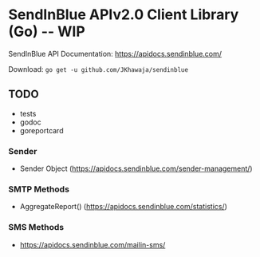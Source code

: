 # SendInBlue APIv2.0 Client Library (Go) -- WIP

SendInBlue API Documentation: https://apidocs.sendinblue.com/

Download: `go get -u github.com/JKhawaja/sendinblue`

## TODO

- tests
- godoc
- goreportcard

### Sender

- Sender Object (https://apidocs.sendinblue.com/sender-management/)

### SMTP Methods

- AggregateReport() (https://apidocs.sendinblue.com/statistics/)

### SMS Methods

- https://apidocs.sendinblue.com/mailin-sms/